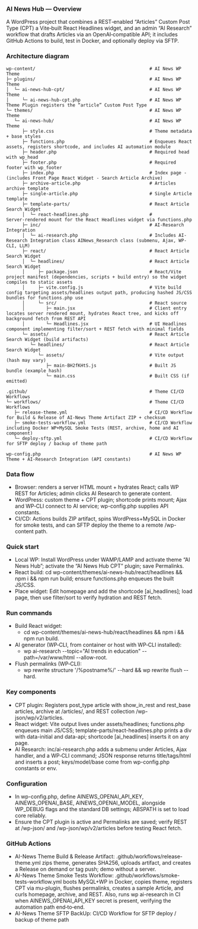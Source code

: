 ### AI News Hub — Overview
A WordPress project that combines a REST‑enabled “Articles” Custom Post Type (CPT) a Vite‑built React Headlines widget, and an admin “AI Research” workflow that drafts Articles via an OpenAI‑compatible API; it includes GitHub Actions to build, test in Docker, and optionally deploy via SFTP.

### Architecture diagram
```
wp-content/                                           # AI News WP Theme 
├─ plugins/                                           # AI News WP Theme 
│  └─ ai-news-hub-cpt/                                # AI News WP Theme 
│     └─ ai-news-hub-cpt.php                          # AI News WP Theme Plugin registers the “article” Custom Post Type 
└─ themes/                                            # AI News WP Theme 
   └─ ai-news-hub/                                    # AI News WP Theme 
      ├─ style.css                                    # Theme metadata + base styles 
      ├─ functions.php                                # Enqueues React assets, registers shortcode, and includes AI automation module 
      ├─ header.php                                   # Required head with wp_head 
      ├─ footer.php                                   # Required footer with wp_footer 
      ├─ index.php                                    # Index page - (includes Front Page React Widget - Search Article Archive)
      ├─ archive-article.php                          # Articles archive template 
      ├─ single-article.php                           # Single Article template 
      ├─ template-parts/                              # React Article Search Widget 
      │  └─ react-headlines.php                       # Server‑rendered mount for the React Headlines widget via functions.php
      ├─ inc/                                         # AI-Research Integration 
      │  └─ ai-research.php                           # Includes AI-Research Integration class AINews_Research class (submenu, Ajax, WP-CLI, LLM) 
      ├─ react/                                       # React Article Search Widget 
      │  └─ headlines/                                # React Article Search Widget 
      │     ├─ package.json                           # React/Vite project manifest (dependencies, scripts + build entry) so the widget compiles to static assets
      │     ├─ vite.config.js                         # Vite build config targeting assets/headlines output path, producing hashed JS/CSS bundles for functions.php use
      │     └─ src/                                   # React source 
      │        ├─ main.jsx                            # Client entry locates server rendered mount, hydrates React tree, and kicks off background fetch from REST API
      │        └─ Headlines.jsx                       # UI Headlines component implementing filter/sort + REST fetch with minimal fields
      └─ assets/                                      # React Article Search Widget (build artifacts) 
         └─ headlines/                                # React Article Search Widget 
            └─ assets/                                # Vite output (hash may vary) 
               ├─ main-BH2fKHtS.js                    # Built JS bundle (example hash) 
               └─ main.css                            # Built CSS (if emitted) 

.github/                                              # Theme CI/CD Workflows 
└─ workflows/                                         # Theme CI/CD Workflows 
   ├─ release-theme.yml                               # CI/CD Workflow for Build & Release of AI-News Theme Artifact ZIP + checksum 
   ├─ smoke-tests-workflow.yml                        # CI/CD Workflow including Docker WP+MySQL Smoke Tests (REST, archive, home and AI component) 
   └─ deploy-sftp.yml                                 # CI/CD Workflow for SFTP deploy / backup of theme path 

wp-config.php                                         # AI News WP Theme + AI-Research Integration (API constants) 
```

### Data flow
- Browser: renders a server HTML mount + hydrates React; calls WP REST for Articles; admin clicks AI Research to generate content.
- WordPress: custom theme + CPT plugin; shortcode prints mount; Ajax and WP‑CLI connect to AI service; wp-config.php supplies API constants.
- CI/CD: Actions builds ZIP artifact, spins WordPress+MySQL in Docker for smoke tests, and can SFTP deploy the theme to a remote /wp-content path.

### Quick start
- Local WP: Install WordPress under WAMP/LAMP and activate theme “AI News Hub”; activate the “AI News Hub CPT” plugin; save Permalinks.
- React build: cd wp-content/themes/ai-news-hub/react/headlines && npm i && npm run build; ensure functions.php enqueues the built JS/CSS.
- Place widget: Edit homepage and add the shortcode [ai_headlines]; load page, then use filter/sort to verify hydration and REST fetch.

### Run commands
- Build React widget:  
  - cd wp-content/themes/ai-news-hub/react/headlines && npm i && npm run build.
- AI generator (WP‑CLI, from container or host with WP‑CLI installed):  
  - wp ai-research --topic="AI trends in education" --path=/var/www/html --allow-root.
- Flush permalinks (WP‑CLI):  
  - wp rewrite structure '/%postname%/' --hard && wp rewrite flush --hard.

### Key components
- CPT plugin: Registers post_type article with show_in_rest and rest_base articles, archive at /articles/, and REST collection /wp-json/wp/v2/articles.
- React widget: Vite output lives under assets/headlines; functions.php enqueues main JS/CSS; template-parts/react-headlines.php prints a div with data-initial and data-api; shortcode [ai_headlines] inserts it on any page.
- AI Research: inc/ai-research.php adds a submenu under Articles, Ajax handler, and a WP‑CLI command; JSON response returns title/tags/html and inserts a post; keys/model/base come from wp-config.php constants or env.

### Configuration
- In wp-config.php, define AINEWS_OPENAI_API_KEY, AINEWS_OPENAI_BASE, AINEWS_OPENAI_MODEL, alongside WP_DEBUG flags and the standard DB settings; ABSPATH is set to load core reliably.
- Ensure the CPT plugin is active and Permalinks are saved; verify REST at /wp-json/ and /wp-json/wp/v2/articles before testing React fetch.

### GitHub Actions
- AI-News Theme Build & Release Artifact: .github/workflows/release-theme.yml zips theme, generates SHA256, uploads artifact, and creates a Release on demand or tag push; demo without a server.
- AI-News Theme Smoke Tests Workflow: .github/workflows/smoke-tests-workflow.yml boots MySQL+WP in Docker, copies theme, registers CPT via mu-plugin, flushes permalinks, creates a sample Article, and curls homepage, archive, and REST. Also, runs wp ai-research in CI when AINEWS_OPENAI_API_KEY secret is present, verifying the automation path end‑to‑end.
- AI-News Theme SFTP BackUp: CI/CD Workflow for SFTP deploy / backup of theme path 
